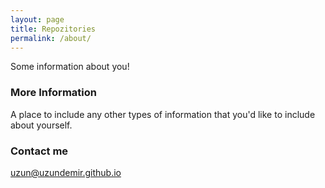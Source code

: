 ```yaml
---
layout: page
title: Repozitories
permalink: /about/
---
```


Some information about you!

### More Information

A place to include any other types of information that you'd like to include about yourself.

### Contact me

[uzun@uzundemir.github.io](mailto:uzun@uzundemir.github.io)
